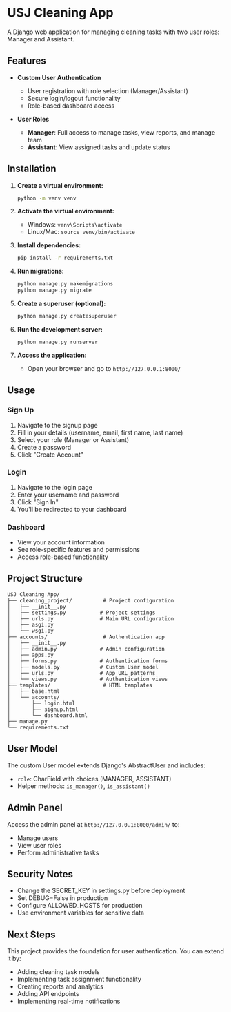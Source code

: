 # USJ Cleaning App

A Django web application for managing cleaning tasks with two user roles: Manager and Assistant.

## Features

- **Custom User Authentication**
  - User registration with role selection (Manager/Assistant)
  - Secure login/logout functionality
  - Role-based dashboard access

- **User Roles**
  - **Manager**: Full access to manage tasks, view reports, and manage team
  - **Assistant**: View assigned tasks and update status

## Installation

1. **Create a virtual environment:**
   ```bash
   python -m venv venv
   ```

2. **Activate the virtual environment:**
   - Windows: `venv\Scripts\activate`
   - Linux/Mac: `source venv/bin/activate`

3. **Install dependencies:**
   ```bash
   pip install -r requirements.txt
   ```

4. **Run migrations:**
   ```bash
   python manage.py makemigrations
   python manage.py migrate
   ```

5. **Create a superuser (optional):**
   ```bash
   python manage.py createsuperuser
   ```

6. **Run the development server:**
   ```bash
   python manage.py runserver
   ```

7. **Access the application:**
   - Open your browser and go to `http://127.0.0.1:8000/`

## Usage

### Sign Up
1. Navigate to the signup page
2. Fill in your details (username, email, first name, last name)
3. Select your role (Manager or Assistant)
4. Create a password
5. Click "Create Account"

### Login
1. Navigate to the login page
2. Enter your username and password
3. Click "Sign In"
4. You'll be redirected to your dashboard

### Dashboard
- View your account information
- See role-specific features and permissions
- Access role-based functionality

## Project Structure

```
USJ Cleaning App/
├── cleaning_project/          # Project configuration
│   ├── __init__.py
│   ├── settings.py           # Project settings
│   ├── urls.py               # Main URL configuration
│   ├── asgi.py
│   └── wsgi.py
├── accounts/                  # Authentication app
│   ├── __init__.py
│   ├── admin.py              # Admin configuration
│   ├── apps.py
│   ├── forms.py              # Authentication forms
│   ├── models.py             # Custom User model
│   ├── urls.py               # App URL patterns
│   └── views.py              # Authentication views
├── templates/                 # HTML templates
│   ├── base.html
│   └── accounts/
│       ├── login.html
│       ├── signup.html
│       └── dashboard.html
├── manage.py
└── requirements.txt
```

## User Model

The custom User model extends Django's AbstractUser and includes:
- `role`: CharField with choices (MANAGER, ASSISTANT)
- Helper methods: `is_manager()`, `is_assistant()`

## Admin Panel

Access the admin panel at `http://127.0.0.1:8000/admin/` to:
- Manage users
- View user roles
- Perform administrative tasks

## Security Notes

- Change the SECRET_KEY in settings.py before deployment
- Set DEBUG=False in production
- Configure ALLOWED_HOSTS for production
- Use environment variables for sensitive data

## Next Steps

This project provides the foundation for user authentication. You can extend it by:
- Adding cleaning task models
- Implementing task assignment functionality
- Creating reports and analytics
- Adding API endpoints
- Implementing real-time notifications
